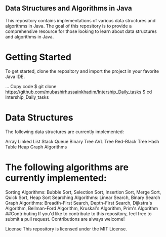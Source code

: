 ## Data Structures and Algorithms in Java
This repository contains implementations of various data structures and algorithms in Java. The goal of this repository is to provide a comprehensive resource for those looking to learn about data structures and algorithms in Java.

# Getting Started
To get started, clone the repository and import the project in your favorite Java IDE.

...
Copy code
$ git clone https://github.com/mubashirhussainkhadim/Intership_Daily_tasks
$ cd Intership_Daily_tasks


# Data Structures
The following data structures are currently implemented:


Array
Linked List
Stack
Queue
Binary Tree
AVL Tree
Red-Black Tree
Hash Table
Heap
Graph
Algorithms
# The following algorithms are currently implemented:

Sorting Algorithms: Bubble Sort, Selection Sort, Insertion Sort, Merge Sort, Quick Sort, Heap Sort
Searching Algorithms: Linear Search, Binary Search
Graph Algorithms: Breadth-First Search, Depth-First Search, Dijkstra's Algorithm, Bellman-Ford Algorithm, Kruskal's Algorithm, Prim's Algorithm
##Contributing
If you'd like to contribute to this repository, feel free to submit a pull request. Contributions are always welcome!

License
This repository is licensed under the MIT License.